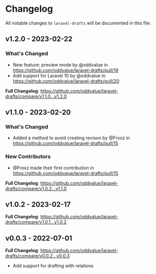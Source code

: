 # Changelog

All notable changes to `laravel-drafts` will be documented in this file.

## v1.2.0 - 2023-02-22

### What's Changed

- New feature: preview mode by @oddvalue in https://github.com/oddvalue/laravel-drafts/pull/19
- Add support for Laravel 10 by @oddvalue in https://github.com/oddvalue/laravel-drafts/pull/20

**Full Changelog**: https://github.com/oddvalue/laravel-drafts/compare/v1.1.0...v1.2.0

## v1.1.0 - 2023-02-20

### What's Changed

- Added a method to avoid creating revison by @Froxz in https://github.com/oddvalue/laravel-drafts/pull/15

### New Contributors

- @Froxz made their first contribution in https://github.com/oddvalue/laravel-drafts/pull/15

**Full Changelog**: https://github.com/oddvalue/laravel-drafts/compare/v1.0.2...v1.1.0

## v1.0.2 - 2023-02-17

**Full Changelog**: https://github.com/oddvalue/laravel-drafts/compare/v1.0.1...v1.0.2

## v0.0.3 - 2022-07-01

**Full Changelog**: https://github.com/oddvalue/laravel-drafts/compare/v0.0.2...v0.0.3

- Add support for drafting with relations
